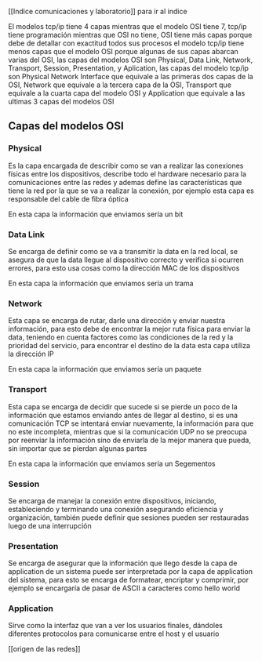 [[Indice comunicaciones y laboratorio]] para ir al indice

El modelos tcp/ip tiene 4 capas mientras que el modelo OSI tiene 7, tcp/ip tiene programación mientras que OSI no tiene, OSI tiene más capas porque debe de detallar con exactitud todos sus procesos
el modelo tcp/ip tiene menos capas que el modelo OSI porque algunas de sus capas abarcan varias del OSI, las capas del modelos OSI son Physical, Data Link, Network, Transport, Session, Presentation,
y Aplication, las capas del modelo tcp/ip son Physical Network Interface que equivale a las primeras dos capas de la OSI, Network que equivale a la tercera capa de la OSI, Transport que equivale a la 
cuarta capa del modelo OSI y Application que equivale a las ultimas 3 capas del modelos OSI
## Capas del modelos OSI

### Physical

Es la capa encargada de describir como se van a realizar las conexiones físicas entre los dispositivos, describe todo el hardware necesario para la comunicaciones entre las redes y ademas define las
características que tiene la red por la que se va a realizar la conexión, por ejemplo esta capa es responsable del cable de fibra óptica

En esta capa la información que enviamos sería un bit

### Data Link 

Se encarga de definir como se va a transmitir la data en la red local, se asegura de que la data llegue al dispositivo correcto y verifica si ocurren errores, para esto usa cosas como la dirección MAC de 
los dispositivos

En esta capa la información que enviamos sería un trama

### Network

Esta capa se encarga de rutar, darle una dirección y enviar nuestra información, para esto debe de encontrar la mejor ruta física para enviar la data, teniendo en cuenta factores como las condiciones
de la red y la prioridad del servicio, para encontrar el destino de la data esta capa utiliza la dirección IP

En esta capa la información que enviamos sería un paquete

### Transport

Esta capa se encarga de decidir que sucede si se pierde un poco de la información que estamos enviando antes de llegar al destino, si es una comunicación TCP se intentará enviar nuevamente, la
información para que no este incompleta, mientras que si la comunicación UDP no se preocupa por reenviar la información sino de enviarla de la mejor manera que pueda, sin importar que se pierdan 
algunas partes

En esta capa la información que enviamos sería un Segementos

### Session

Se encarga de manejar la conexión entre dispositivos, iniciando, estableciendo y terminando una conexión asegurando eficiencia y organización, también puede definir que sesiones pueden ser 
restauradas luego de una interrupción 

### Presentation

Se encarga de asegurar que la información que llego desde la capa de application de un sistema puede ser interpretada por la capa de application del sistema, para esto se encarga de formatear, 
encriptar y comprimir, por ejemplo se encargaría de pasar de ASCII a caracteres como hello world

### Application

Sirve como la interfaz que van a ver los usuarios finales, dándoles diferentes protocolos para comunicarse entre el host y el usuario

[[origen de las redes]]